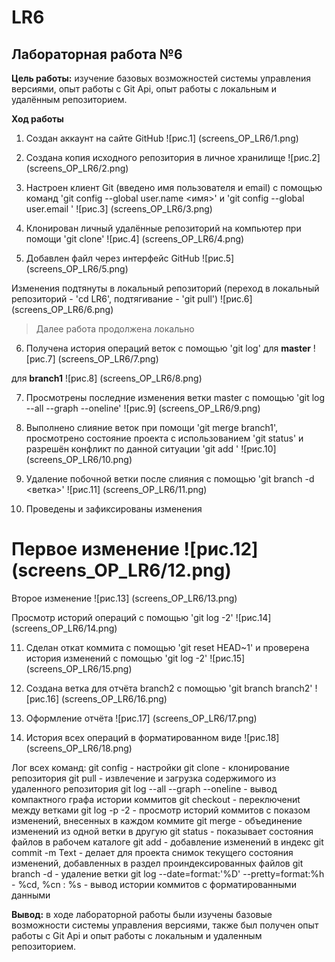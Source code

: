 # LR6
## Лабораторная работа №6

**Цель работы:** изучение базовых возможностей системы управления версиями, опыт работы с Git Api,
опыт работы с локальным и удалённым репозиторием.

**Ход работы**

1. Создан аккаунт на сайте GitHub
![рис.1] (screens_OP_LR6/1.png)

2. Создана копия исходного репозитория в личное хранилище
![рис.2] (screens_OP_LR6/2.png)

3. Настроен клиент Git (введено имя пользователя и email) с помощью команд 'git config --global
user.name <имя>' и 'git config --global user.email <email>'
![рис.3] (screens_OP_LR6/3.png)

4. Клонирован личный удалённые репозиторий на компьютер при помощи 'git clone'
![рис.4] (screens_OP_LR6/4.png)

5. Добавлен файл через интерфейс GitHub 
![рис.5] (screens_OP_LR6/5.png)

Изменения подтянуты в локальный репозиторий (переход в локальный репозиторий - 'cd LR6',
подтягивание - 'git pull')
![рис.6] (screens_OP_LR6/6.png)

> Далее работа продолжена локально
6. Получена история операций веток с помощью 'git log'
для **master**
![рис.7] (screens_OP_LR6/7.png)

для **branch1**
![рис.8] (screens_OP_LR6/8.png)

7. Просмотрены последние изменения ветки master с помощью 'git log --all --graph --oneline'
![рис.9] (screens_OP_LR6/9.png)

8. Выполнено слияние веток при помощи 'git merge branch1', просмотрено состояние проекта с использованием
'git status' и разрешён конфликт по данной ситуации 'git add <file>'
![рис.10] (screens_OP_LR6/10.png)

9. Удаление побочной ветки после слияния с помощью 'git branch -d <ветка>'
![рис.11] (screens_OP_LR6/11.png)

10. Проведены и зафиксированы изменения

Первое изменение
![рис.12] (screens_OP_LR6/12.png)
 =
Второе изменение
![рис.13] (screens_OP_LR6/13.png)

Просмотр историй операций с помощью 'git log -2'
![рис.14] (screens_OP_LR6/14.png)

11. Сделан откат коммита с помощью 'git reset HEAD~1' и проверена история изменений
с помощью 'git log -2'
![рис.15] (screens_OP_LR6/15.png)

12. Создана ветка для отчёта branch2 с помощью 'git branch branch2'
![рис.16] (screens_OP_LR6/16.png)

13. Оформление отчёта
![рис.17] (screens_OP_LR6/17.png)

14. История всех операций в форматированном виде
![рис.18] (screens_OP_LR6/18.png)

Лог всех команд:
git config - настройки
git clone - клонирование репозитория
git pull - извлечение и загрузка содержимого из удаленного репозитория
git log --all --graph --oneline - вывод компактного графа истории коммитов
git checkout - переключениt между ветками
git log -p -2 - просмотр историй коммитов с показом изменений, внесенных в каждом коммите
git merge - объединение изменений из одной ветки в другую
git status - показывает состояния файлов в рабочем каталоге
git add - добавление изменений в индекс
git commit -m Text - делает для проекта снимок текущего состояния изменений, добавленных в раздел проиндексированных файлов
git branch -d - удаление ветки
git log --date=format:'%D' --pretty=format:%h - %cd, %cn : %s - вывод истории коммитов с форматированными данными

**Вывод:** в ходе лабораторной работы были изучены базовые возможности системы управления версиями, также был получен опыт работы с Git Api и опыт работы с локальным и удаленным репозиторием.